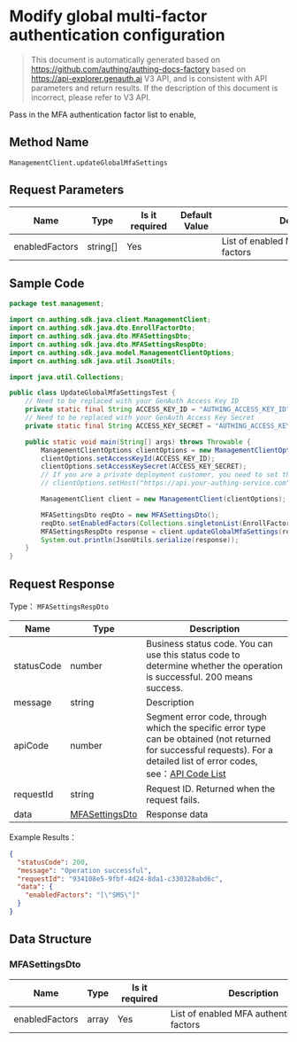 # Modify global multi-factor authentication configuration

<!--
Warning ⚠️:
Do not modify this document directly,
https://github.com/Authing/authing-docs-factory
Use this project to generate
-->

<LastUpdated />

> This document is automatically generated based on https://github.com/authing/authing-docs-factory based on https://api-explorer.genauth.ai V3 API, and is consistent with API parameters and return results. If the description of this document is incorrect, please refer to V3 API.

Pass in the MFA authentication factor list to enable,

## Method Name

`ManagementClient.updateGlobalMfaSettings`

## Request Parameters

| Name           | Type     | <div style="width:80px">Is it required</div> | <div style="width:60px">Default Value</div> | <div style="width:300px">Description</div> | <div style="width:200px">Example Value</div> |
| -------------- | -------- | -------------------------------------------- | ------------------------------------------- | ------------------------------------------ | -------------------------------------------- |
| enabledFactors | string[] | Yes                                          |                                             | List of enabled MFA authentication factors | `["SMS"]`                                    |

## Sample Code

```java
package test.management;

import cn.authing.sdk.java.client.ManagementClient;
import cn.authing.sdk.java.dto.EnrollFactorDto;
import cn.authing.sdk.java.dto.MFASettingsDto;
import cn.authing.sdk.java.dto.MFASettingsRespDto;
import cn.authing.sdk.java.model.ManagementClientOptions;
import cn.authing.sdk.java.util.JsonUtils;

import java.util.Collections;

public class UpdateGlobalMfaSettingsTest {
    // Need to be replaced with your GenAuth Access Key ID
    private static final String ACCESS_KEY_ID = "AUTHING_ACCESS_KEY_ID";
    // Need to be replaced with your GenAuth Access Key Secret
    private static final String ACCESS_KEY_SECRET = "AUTHING_ACCESS_KEY_SECRET";

    public static void main(String[] args) throws Throwable {
        ManagementClientOptions clientOptions = new ManagementClientOptions();
        clientOptions.setAccessKeyId(ACCESS_KEY_ID);
        clientOptions.setAccessKeySecret(ACCESS_KEY_SECRET);
        // If you are a private deployment customer, you need to set the GenAuth service domain name
        // clientOptions.setHost("https://api.your-authing-service.com");

        ManagementClient client = new ManagementClient(clientOptions);

        MFASettingsDto reqDto = new MFASettingsDto();
        reqDto.setEnabledFactors(Collections.singletonList(EnrollFactorDto.FactorType.OTP.getValue()));
        MFASettingsRespDto response = client.updateGlobalMfaSettings(reqDto);
        System.out.println(JsonUtils.serialize(response));
    }
}

```

## Request Response

Type： `MFASettingsRespDto`

| Name       | Type                                         | Description                                                                                                                                                                                                                                                                                                                                       |
| ---------- | -------------------------------------------- | ------------------------------------------------------------------------------------------------------------------------------------------------------------------------------------------------------------------------------------------------------------------------------------------------------------------------------------------------- |
| statusCode | number                                       | Business status code. You can use this status code to determine whether the operation is successful. 200 means success.                                                                                                                                                                                                                           |
| message    | string                                       | Description                                                                                                                                                                                                                                                                                                                                       |
| apiCode    | number                                       | Segment error code, through which the specific error type can be obtained (not returned for successful requests). For a detailed list of error codes, see：[API Code List](https://api-explorer.genauth.ai/?tag=group/%E5%BC%80%E5%8F%91%E5%87%86%E5%A4%87#tag/%E5%BC%80%E5%8F%91%E5%87%86%E5%A4%87/%E9%94%99%E8%AF%AF%E5%A4%84%E7%90%86/apiCode) |
| requestId  | string                                       | Request ID. Returned when the request fails.                                                                                                                                                                                                                                                                                                      |
| data       | <a href="#MFASettingsDto">MFASettingsDto</a> | Response data                                                                                                                                                                                                                                                                                                                                     |

Example Results：

```json
{
  "statusCode": 200,
  "message": "Operation successful",
  "requestId": "934108e5-9fbf-4d24-8da1-c330328abd6c",
  "data": {
    "enabledFactors": "[\"SMS\"]"
  }
}
```

## Data Structure

### <a id="MFASettingsDto"></a> MFASettingsDto

| Name           | Type  | <div style="width:80px">Is it required</div> | <div style="width:300px">Description</div> | <div style="width:200px">Example Value</div> |
| -------------- | ----- | -------------------------------------------- | ------------------------------------------ | -------------------------------------------- |
| enabledFactors | array | Yes                                          | List of enabled MFA authentication factors | `["SMS"]`                                    |
